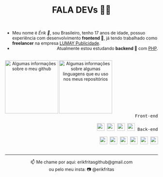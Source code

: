 <!--
**erikfritas/erikfritas** is a ✨ _special_ ✨ repository because its `README.md` (this file) appears on your GitHub profile.

Here are some ideas to get you started:

- 🔭 I’m currently working on ...
- 🌱 I’m currently learning ...
- 👯 I’m looking to collaborate on ...
- 🤔 I’m looking for help with ...
- 💬 Ask me about ...
- 📫 How to reach me: ...
- 😄 Pronouns: ...
- ⚡ Fun fact: ...
-->

<header align="center">
  <h1>FALA DEVs 🍟✨</h1>
  
  <br>
  <article>
    <ul>
      <li align="left">Meu nome é <i>Érik 🍟</i>, sou Brasileiro, tenho 17 anos de idade, possuo experiência com desenvolvimento <strong>frontend 🔭</strong>, já tendo trabalhado como <strong>freelancer</strong> na empresa <a href="https://lumaypublicidade.com/">LUMAY Publicidade</a>.</li>
      <li align="right">Atualmente estou estudando <strong>backend 🌱</strong> com <a href="https://www.php.net/">PHP</a>.</li>
    </ul>
  </article>
  <br>
  
  <section align="center">
    <a href="https://lumaypublicidade.com/#contato">
      <img align="left" height="175vw" alt="Algumas informações sobre o meu github" src="https://github-readme-stats.vercel.app/api?username=erikfritas&show_icons=true&theme=ocean_dark&include_all_commits=true&count_private=true"/>
      <img align="left" height="175vw" alt="Algumas informações sobre algumas linguagens que eu uso nos meus repositórios" src="https://github-readme-stats.vercel.app/api/top-langs/?username=erikfritas&layout=compact&langs_count=7&bg_color=5,511,115&text_color=CCF&title_color=FCF"/>
    </a>
  </section>
</header>

<br>
<br>
<br>
<br>
<br>
<br>
<br>

<section align="right">
  <kbd align="right">
    <kbd>Front-end</kbd>
    <br>
    <br>
    <img width="25px" src="https://cdn.jsdelivr.net/gh/devicons/devicon/icons/html5/html5-original.svg" /> 
    <img width="25px" src="https://cdn.jsdelivr.net/gh/devicons/devicon/icons/css3/css3-plain.svg" /> 
    <img width="25px" src="https://cdn.jsdelivr.net/gh/devicons/devicon/icons/sass/sass-original.svg" /> 
    <img width="25px" src="https://cdn.jsdelivr.net/gh/devicons/devicon/icons/javascript/javascript-original.svg" />
  </kbd>
  <kbd align="right">
    <kbd>Back-end</kbd>
    <br>
    <br>
    <img width="25px" src="https://cdn.jsdelivr.net/gh/devicons/devicon/icons/php/php-original.svg" /> 
    <img width="25px" src="https://cdn.jsdelivr.net/gh/devicons/devicon/icons/typescript/typescript-original.svg" /> 
    <img width="25px" src="https://cdn.jsdelivr.net/gh/devicons/devicon/icons/nodejs/nodejs-original.svg" /> 
    <img width="25px" src="https://cdn.jsdelivr.net/gh/devicons/devicon/icons/mysql/mysql-plain.svg" /> 
    <img width="25px" src="https://cdn.jsdelivr.net/gh/devicons/devicon/icons/python/python-original.svg" /> 
    <img width="25px" src="https://cdn.jsdelivr.net/gh/devicons/devicon/icons/ruby/ruby-original.svg" />
  </kbd>
</section>

<br>
<hr>

<footer align="left">
  <p align="center">
    📫 Me chame por aqui: erikfritasgithub@gmail.com <br>
    ou pelo meu insta: 📷 @erikfritas
  </p>
</footer>

